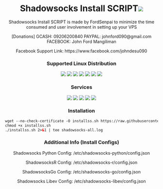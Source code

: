 
<h1 align="center">Shadowsocks Install SCRIPT<img src="https://img.shields.io/badge/Version-3.0-blue.svg"></h1>

<p align="center">Shadowsocks Install SCRIPT is made by FordSenpai to minimize the time consumed and user involvement in setting up your VPS</p>
<p align="center">[Donations] GCASH: 09206200840 PAYPAL: johnford090@gmail.com FACEBOOK: John Ford Mangiliman</p>
<p align="center">Facebook Support Link: https://www.facebook.com/johndesu090</p>

<h3 align="center">Supported Linux Distribution</h3>
<p align="center">
  <a><img src="https://img.shields.io/badge/Support-Ubuntu14-red.svg"></a>
  <a><img src="https://img.shields.io/badge/Support-Ubuntu16-red.svg"></a>
  <a><img src="https://img.shields.io/badge/Support-Ubuntu18-red.svg"></a>
  <a><img src="https://img.shields.io/badge/Support-Debian8-red.svg"></a>
  <a><img src="https://img.shields.io/badge/Support-Debian9-red.svg"></a>
  <a><img src="https://img.shields.io/badge/Support-CentOS6-red.svg"></a>
  <a><img src="https://img.shields.io/badge/Support-CentOS7-red.svg"></a>
</p>
<h3 align="center">Services</h3>
<p align="center">
  <a><img src="https://img.shields.io/badge/Service-Shadowsocks-green.svg"></a>
  <a><img src="https://img.shields.io/badge/Service-ShadowsocksR-green.svg"></a>
  <a><img src="https://img.shields.io/badge/Service-Shadowsocks%20Go-green.svg"></a>
  <a><img src="https://img.shields.io/badge/Service-Shadowsocks%20libev-green.svg"></a>
  <a><img src="https://img.shields.io/badge/Service-Shadowsocks%20Python-green.svg"></a>
 </p>

<h3 align="center">Installation</h3>

<p align="center">
  
  ```html
wget --no-check-certificate -O installss.sh https://raw.githubusercontent.com/johndesu090/shadowsocks_install/master/installss.sh
chmod +x installss.sh
./installss.sh 2>&1 | tee shadowsocks-all.log
  ```

</p>

<h3 align="center">Additional Info (Install Configs)</h3>
<p align="center">
Shadowsocks Python Config: /etc/shadowsocks-python/config.json
  </p>
<p align="center">
ShadowsocksR Config: /etc/shadowsocks-r/config.json
  </p>
<p align="center">
ShadowsocksGo Config: /etc/shadowsocks-go/config.json
  </p>
<p align="center">
Shadowsocks Libev Config: /etc/shadowsocks-libev/config.json
  </p>
